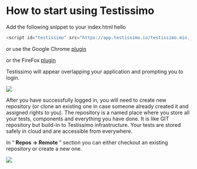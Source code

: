 # How to start using Testissimo
Add the following snippet to your index.html
hello

```javascript
<script id="testissimo" src="https://app.testissimo.io/testissimo.min.js"></script>
```

or use the Google Chrome [plugin](https://chrome.google.com/webstore/detail/testissimo/kbndfdpfemdihkbgpaggicjhmfaeeobh?hl=en )

or the FireFox [plugin](https://www.dropbox.com/s/x80m0fzcprgplau/testissimo-0.2.8-an%2Bfx.xpi?dl=1)

Testissimo will appear overlapping your application and prompting you to login. 

![](/documentation/images/rkh4mL5zQ.png)  

After you have successfully logged in, you will need to create new repository (or clone an existing one in case someone already created it and assigned rights to you). The repository is a named place where you store all your tests, components and everything you have done. It is like GIT repository but build-in to Testissimo infrastructure. Your tests are stored safely in cloud and are accessible from everywhere.

In “ **Repos -> Remote** ” section you can either checkout an existing repository or create a new one.

![](/documentation/images/SkYk_85G7.png)  
